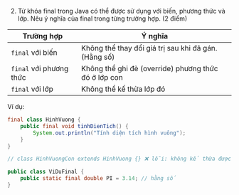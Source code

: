 2. Từ khóa final trong Java có thể được sử dụng với biến, phương thức và lớp. Nêu ý nghĩa 
của final trong từng trường hợp. (2 điểm) 

| Trường hợp              | Ý nghĩa                                              |
| ----------------------- | ---------------------------------------------------- |
| `final` với biến        | Không thể thay đổi giá trị sau khi đã gán. (Hằng số) |
| `final` với phương thức | Không thể ghi đè (override) phương thức đó ở lớp con |
| `final` với lớp         | Không thể kế thừa lớp đó                             |

Ví dụ:

```java
final class HinhVuong {
    public final void tinhDienTich() {
        System.out.println("Tính diện tích hình vuông");
    }
}

// class HinhVuongCon extends HinhVuong {} ❌ lỗi: không kế thừa được

public class ViDuFinal {
    public static final double PI = 3.14; // hằng số
}
